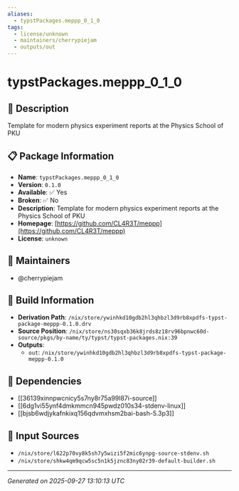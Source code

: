 ```yaml
---
aliases:
  - typstPackages.meppp_0_1_0
tags:
  - license/unknown
  - maintainers/cherrypiejam
  - outputs/out
---
```


# typstPackages.meppp_0_1_0

## 📝 Description

Template for modern physics experiment reports at the Physics School of PKU

## 📋 Package Information

- **Name**: `typstPackages.meppp_0_1_0`
- **Version**: `0.1.0`
- **Available**: ✅ Yes
- **Broken**: ✅ No
- **Description**: Template for modern physics experiment reports at the Physics School of PKU
- **Homepage**: [https://github.com/CL4R3T/meppp](https://github.com/CL4R3T/meppp)
- **License**: `unknown`
## 👥 Maintainers

- @cherrypiejam


## 🔧 Build Information

- **Derivation Path**: `/nix/store/ywinhkd10gdb2hl3qhbzl3d9rb8xpdfs-typst-package-meppp-0.1.0.drv`
- **Source Position**: `/nix/store/ns30sqxb36k8jrds8z18rv96bpnwc60d-source/pkgs/by-name/ty/typst/typst-packages.nix:39`
- **Outputs**:
  - `out`:  `/nix/store/ywinhkd10gdb2hl3qhbzl3d9rb8xpdfs-typst-package-meppp-0.1.0`

## 🔗 Dependencies

- [[36139xinnpwcnicy5s7ny8r75a99l87i-source]]
- [[6dg1vi55ynf4dmkmmcn945pwdz010s34-stdenv-linux]]
- [[bjsb6wdjykafnkixq156qdvmxhsm2bai-bash-5.3p3]]

## 📁 Input Sources

- `/nix/store/l622p70vy8k5sh7y5wizi5f2mic6ynpg-source-stdenv.sh`
- `/nix/store/shkw4qm9qcw5sc5n1k5jznc83ny02r39-default-builder.sh`

---
*Generated on 2025-09-27 13:10:13 UTC*
